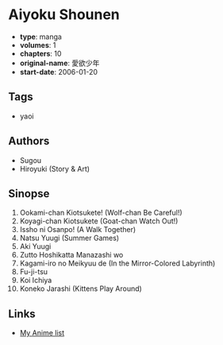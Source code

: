 # Aiyoku Shounen

-   **type**: manga
-   **volumes**: 1
-   **chapters**: 10
-   **original-name**: 愛欲少年
-   **start-date**: 2006-01-20

## Tags

-   yaoi

## Authors

-   Sugou
-   Hiroyuki (Story & Art)

## Sinopse

1. Ookami-chan Kiotsukete! (Wolf-chan Be Careful!)
2. Koyagi-chan Kiotsukete (Goat-chan Watch Out!)
3. Issho ni Osanpo! (A Walk Together)
4. Natsu Yuugi (Summer Games)
5. Aki Yuugi
6. Zutto Hoshikatta Manazashi wo
7. Kagami-iro no Meikyuu de (In the Mirror-Colored Labyrinth)
8. Fu-ji-tsu
9. Koi Ichiya
10. Koneko Jarashi (Kittens Play Around)

## Links

-   [My Anime list](https://myanimelist.net/manga/95331/Aiyoku_Shounen)
